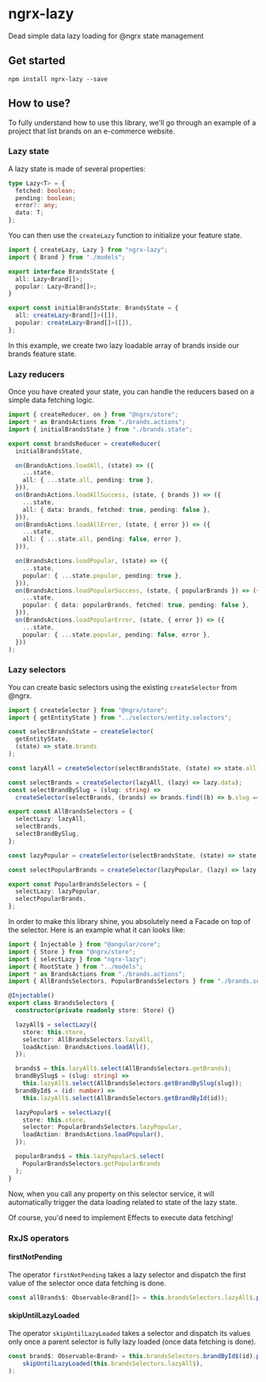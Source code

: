 # ngrx-lazy

Dead simple data lazy loading for @ngrx state management

## Get started

```
npm install ngrx-lazy --save
```

## How to use?

To fully understand how to use this library, we'll go through an example of a project that list brands on an e-commerce website.

### Lazy state

A lazy state is made of several properties:

```ts
type Lazy<T> = {
  fetched: boolean;
  pending: boolean;
  error?: any;
  data: T;
};
```

You can then use the `createLazy` function to initialize your feature state.

```ts
import { createLazy, Lazy } from "ngrx-lazy";
import { Brand } from "./models";

export interface BrandsState {
  all: Lazy<Brand[]>;
  popular: Lazy<Brand[]>;
}

export const initialBrandsState: BrandsState = {
  all: createLazy<Brand[]>([]),
  popular: createLazy<Brand[]>([]),
};
```

In this example, we create two lazy loadable array of brands inside our brands feature state.

### Lazy reducers

Once you have created your state, you can handle the reducers based on a simple data fetching logic.

```ts
import { createReducer, on } from "@ngrx/store";
import * as BrandsActions from "./brands.actions";
import { initialBrandsState } from "./brands.state";

export const brandsReducer = createReducer(
  initialBrandsState,

  on(BrandsActions.loadAll, (state) => ({
    ...state,
    all: { ...state.all, pending: true },
  })),
  on(BrandsActions.loadAllSuccess, (state, { brands }) => ({
    ...state,
    all: { data: brands, fetched: true, pending: false },
  })),
  on(BrandsActions.loadAllError, (state, { error }) => ({
    ...state,
    all: { ...state.all, pending: false, error },
  })),

  on(BrandsActions.loadPopular, (state) => ({
    ...state,
    popular: { ...state.popular, pending: true },
  })),
  on(BrandsActions.loadPopularSuccess, (state, { popularBrands }) => ({
    ...state,
    popular: { data: popularBrands, fetched: true, pending: false },
  })),
  on(BrandsActions.loadPopularError, (state, { error }) => ({
    ...state,
    popular: { ...state.popular, pending: false, error },
  }))
);
```

### Lazy selectors

You can create basic selectors using the existing `createSelector` from @ngrx.

```ts
import { createSelector } from "@ngrx/store";
import { getEntityState } from "../selectors/entity.selectors";

const selectBrandsState = createSelector(
  getEntityState,
  (state) => state.brands
);

const lazyAll = createSelector(selectBrandsState, (state) => state.all);

const selectBrands = createSelector(lazyAll, (lazy) => lazy.data);
const selectBrandBySlug = (slug: string) =>
  createSelector(selectBrands, (brands) => brands.find((b) => b.slug === slug));

export const AllBrandsSelectors = {
  selectLazy: lazyAll,
  selectBrands,
  selectBrandBySlug,
};

const lazyPopular = createSelector(selectBrandsState, (state) => state.popular);

const selectPopularBrands = createSelector(lazyPopular, (lazy) => lazy.data);

export const PopularBrandsSelectors = {
  selectLazy: lazyPopular,
  selectPopularBrands,
};
```

In order to make this library shine, you absolutely need a Facade on top of the selector. Here is an example what it can looks like:

```ts
import { Injectable } from "@angular/core";
import { Store } from "@ngrx/store";
import { selectLazy } from "ngrx-lazy";
import { RootState } from "../models";
import * as BrandsActions from "./brands.actions";
import { AllBrandsSelectors, PopularBrandsSelectors } from "./brands.selectors";

@Injectable()
export class BrandsSelectors {
  constructor(private readonly store: Store) {}

  lazyAll$ = selectLazy({
    store: this.store,
    selector: AllBrandsSelectors.lazyAll,
    loadAction: BrandsActions.loadAll(),
  });

  brands$ = this.lazyAll$.select(AllBrandsSelectors.getBrands);
  brandBySlug$ = (slug: string) =>
    this.lazyAll$.select(AllBrandsSelectors.getBrandBySlug(slug));
  brandById$ = (id: number) =>
    this.lazyAll$.select(AllBrandsSelectors.getBrandById(id));

  lazyPopular$ = selectLazy({
    store: this.store,
    selector: PopularBrandsSelectors.lazyPopular,
    loadAction: BrandsActions.loadPopular(),
  });

  popularBrands$ = this.lazyPopular$.select(
    PopularBrandsSelectors.getPopularBrands
  );
}
```

Now, when you call any property on this selector service, it will automatically trigger the data loading related to state of the lazy state.

Of course, you'd need to implement Effects to execute data fetching!

### RxJS operators

#### firstNotPending

The operator `firstNotPending` takes a lazy selector and dispatch the first value of the selector once data fetching is done.

```ts
const allBrands$: Observable<Brand[]> = this.brandsSelectors.lazyAll$.pipe(firstNotPending()):
```

#### skipUntilLazyLoaded

The operator `skipUntilLazyLoaded` takes a selector and dispatch its values only once a parent selector is fully lazy loaded (once data fetching is done).

```ts
const brand$: Observable<Brand> = this.brandsSelectors.brandById$(id).pipe(
    skipUntilLazyLoaded(this.brandsSelectors.lazyAll$),
):
```

